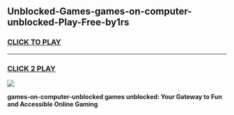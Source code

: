 
## Unblocked-Games-games-on-computer-unblocked-Play-Free-by1rs
<h3>
<a href="https://premium76.site?title=games-on-computer-unblocked&ref=10A">CLICK TO PLAY</a></h3>
<hr>

<h3>
<a href="https://premium76.site?title=games-on-computer-unblocked&ref=10A">CLICK 2 PLAY</a>
  
</h3>

<a href="https://premium76.site?title=games-on-computer-unblocked&ref=10A"><img src="https://clearcache.store/games.png"></a>


**games-on-computer-unblocked games unblocked: Your Gateway to Fun and Accessible Online Gaming**
